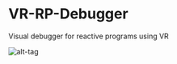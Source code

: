 # VR-RP-Debugger
Visual debugger for reactive programs using VR

![alt-tag](https://rawgit.com/SupayrPoney/VR-RP-Debugger/master/parser/screenshot.PNG)